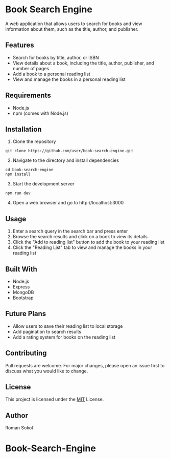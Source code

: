 # Book Search Engine

A web application that allows users to search for books and view information about them, such as the title, author, and publisher.

## Features

- Search for books by title, author, or ISBN
- View details about a book, including the title, author, publisher, and number of pages
- Add a book to a personal reading list
- View and manage the books in a personal reading list
## Requirements

- Node.js
- npm (comes with Node.js)
## Installation

1. Clone the repository
```
git clone https://github.com/user/book-search-engine.git
```
2. Navigate to the directory and install dependencies
```
cd book-search-engine
npm install
```
3. Start the development server
```
npm run dev
```
4. Open a web browser and go to http://localhost:3000

## Usage

1. Enter a search query in the search bar and press enter
2. Browse the search results and click on a book to view its details
3. Click the "Add to reading list" button to add the book to your reading list
4. Click the "Reading List" tab to view and manage the books in your reading list

## Built With

- Node.js
- Express
- MongoDB
- Bootstrap

## Future Plans

- Allow users to save their reading list to local storage
- Add pagination to search results
- Add a rating system for books on the reading list

## Contributing

Pull requests are welcome. For major changes, please open an issue first to discuss what you would like to change.

## License

This project is licensed under the [MIT](https://choosealicense.com/licenses/mit/) License.

## Author
Roman Sokol
# Book-Search-Engine
